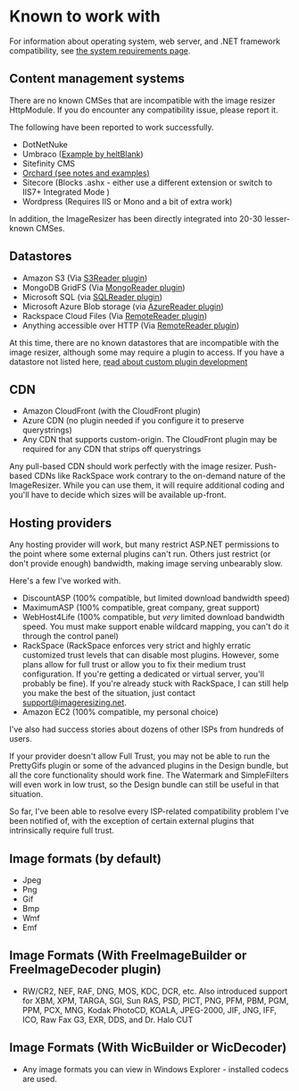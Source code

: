 # Known to work with

For information about operating system, web server, and .NET framework compatibility, see [the system requirements page](/docs/requirements).

## Content management systems

There are no known CMSes that are incompatible with the image resizer HttpModule. If you do encounter any compatibility issue, please report it.

The following have been reported to work successfully.

* DotNetNuke
* Umbraco ([Example by heltBlank](http://heltblank.wordpress.com/2012/02/13/imageresizing-net-and-umbraco-5-jupiter/))
* Sitefinity CMS
* [Orchard (see notes and examples)](/docs/workswith/orchard)
* Sitecore (Blocks .ashx - either use a different extension or switch to IIS7+ Integrated Mode )
* Wordpress (Requires IIS or Mono and a bit of extra work)

In addition, the ImageResizer has been directly integrated into 20-30 lesser-known CMSes.

## Datastores

* Amazon S3 (Via [S3Reader plugin](/plugins/s3reader))
* MongoDB GridFS (Via [MongoReader plugin](/plugins/mongoreader))
* Microsoft SQL (via [SQLReader plugin](/plugins/sqlreader))
* Microsoft Azure Blob storage (via [AzureReader plugin](/plugins/azurereader))
* Rackspace Cloud Files (Via [RemoteReader plugin](/plugins/remotereader))
* Anything accessible over HTTP  (Via  [RemoteReader plugin](/plugins/remotereader))

At this time, there are no known datastores that are incompatible with the image resizer, although some may require a plugin to access. If you have a datastore not listed here, [read about custom plugin development](/plugins/custom)


## CDN

* Amazon CloudFront (with the CloudFront plugin)
* Azure CDN (no plugin needed if you configure it to preserve querystrings)
* Any CDN that supports custom-origin. The CloudFront plugin may be required for any CDN that strips off querystrings

Any pull-based CDN should work perfectly with the image resizer. Push-based CDNs like RackSpace work contrary to the on-demand nature of the ImageResizer. While you can use them, it will require additional coding and you'll have to decide which sizes will be available up-front.

## Hosting providers

Any hosting provider will work, but many restrict ASP.NET permissions to the point where some external plugins can't run. Others just restrict (or don't provide enough) bandwidth, making image serving unbearably slow. 

Here's a few I've worked with.

* DiscountASP (100% compatible, but limited download bandwidth speed)
* MaximumASP (100% compatible, great company, great support)
* WebHost4Life (100% compatible,  but *very* limited download bandwidth speed. You must make support enable wildcard mapping, you can't do it through the control panel)
* RackSpace (RackSpace enforces very strict and highly erratic customized trust levels that can disable most plugins. However, some plans allow for full trust or allow you to fix their medium trust configuration. If you're getting a dedicated or virtual server, you'll probably be fine). If you're already stuck with RackSpace, I can still help you make the best of the situation, just contact support@imageresizing.net.
* Amazon EC2 (100% compatible, my personal choice)

I've also had success stories about dozens of other ISPs from hundreds of users. 

If your provider doesn't allow Full Trust, you may not be able to run the PrettyGifs plugin or some of the advanced plugins in the Design bundle, but all the core functionality should work fine. The Watermark and SimpleFilters will even work in low trust, so the Design bundle can still be useful in that situation.

So far, I've been able to resolve every ISP-related compatibility problem I've been notified of, with the exception of certain external plugins that intrinsically require full trust.


## Image formats (by default)

* Jpeg
* Png
* Gif
* Bmp
* Wmf
* Emf

## Image Formats (With FreeImageBuilder or FreeImageDecoder plugin)

* RW/CR2, NEF, RAF, DNG, MOS, KDC, DCR, etc. Also introduced support for XBM, XPM, TARGA, SGI, Sun RAS, PSD, PICT, PNG, PFM, PBM, PGM, PPM, PCX, MNG, Kodak PhotoCD, KOALA, JPEG-2000, JIF, JNG, IFF, ICO, Raw Fax G3, EXR, DDS, and Dr. Halo CUT

## Image Formats (With WicBuilder or WicDecoder)

* Any image formats you can view in Windows Explorer - installed codecs are used.


